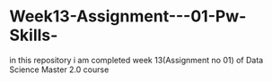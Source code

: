 # Week13-Assignment---01-Pw-Skills-
 in this repository i am completed week 13(Assignment no 01) of Data Science Master 2.0 course

